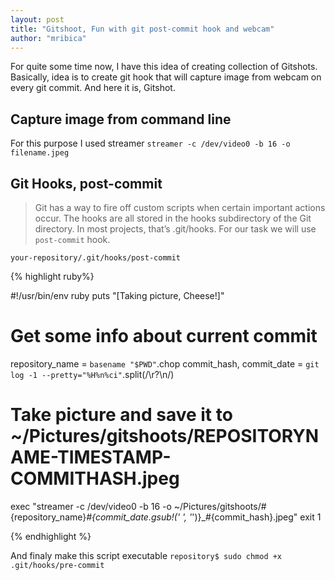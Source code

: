 ```yaml
---
layout: post
title: "Gitshoot, Fun with git post-commit hook and webcam" 
author: "mribica"
---
```


For quite some time now, I have this idea of creating collection of Gitshots. Basically, idea is to create git hook that will capture image 
from webcam on every git commit. And here it is, Gitshot.

## Capture image from command line

For this purpose I used streamer `streamer -c /dev/video0 -b 16 -o filename.jpeg`

## Git Hooks, post-commit

> Git has a way to fire off custom scripts when certain important actions occur. The hooks are all stored in the hooks subdirectory of the Git directory. 
> In most projects, that’s .git/hooks. For our task we will use `post-commit` hook.


`your-repository/.git/hooks/post-commit`

{% highlight ruby%}

#!/usr/bin/env ruby
puts "[Taking picture, Cheese!]"

# Get some info about current commit
repository_name = `basename "$PWD"`.chop
commit_hash, commit_date = `git log -1 --pretty="%H%n%ci"`.split(/\r?\n/)

# Take picture and save it to ~/Pictures/gitshoots/REPOSITORYNAME-TIMESTAMP-COMMITHASH.jpeg
exec "streamer -c /dev/video0 -b 16 -o ~/Pictures/gitshoots/#{repository_name}_#{commit_date.gsub!(' ', '_')}_#{commit_hash}.jpeg"
exit 1

{% endhighlight %}

And finaly make this script executable `repository$ sudo chmod +x .git/hooks/pre-commit`
